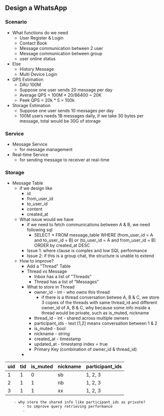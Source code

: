## Design a WhatsApp
### Scenario
- What functions do we need
	- User Register & Login
	- Contact Book
	- Message communication between 2 user
	- Message communication between group
	- user online status
- Else
	- History Message
	- Multi Device Login
- QPS Estimation
	- DAU 100M
	- Suppose one user sends 20 message per day
	- Average QPS =  100M * 20/86400 ~ 20K
	- Peek QPS = 20k * 5 = 100k
- Storage Estimation
	- Suppose one user sends 10 messages per day
	- 100M users needs 1B messages daily, if we take 30 bytes per message, total would be 30G of storage

### Service
- Message Service
	- for message management
- Real-time Service
	- for sending message to receiver at real-time

### Storage
- Message Table
	- if we design like
		- id
		- from_user_id
		- to_user_id
		- content
		- created_at
	- What issue would we have
		- if we need to fetch communications between A & B, we need following sql
			- SELECT * FROM message_table WHERE (from_user_id = A and to_user_id = B) or (to_user_id = A and from_user_id = B) ORDER by created_at DESC
		- Issue 1: where clause is complex and low SQL performance
		- Issue 2: if this is a group chat, the structure is unable to extend
	- How to improve?
		-  Add a "Thread" Table
		- Thread vs Message
			- Inbox has a list of "Threads"
			- Thread has a list of "Messages"
		- What to store in Thread
			- owner_id	- int - who owns this thread
				- if there is a thread conversation betwee A, B & C, we store 3 copies of the threads with same thread_id and different owner_id of A, B & C, why because some info inside a thread would be private, such as is_muted, nickname 
			- thread_id - int - shared across multiple owners
			- participant_ids	- text [1,2] means conversation between 1 & 2
			- is_muted - bool
			- nickname - string
			- created_at - timestamp
			- updated_at - timestamp		index = true
			- Primary Key (combination of owner_id & thread_id)
		-
| uid | tid | is_muted | nickname | participant_ids |
|--|--|--|--|--|
| 1 | 1 | 0 | sb | 1, 2, 3 |
| 2 | 1 | 1 | nb | 1, 2, 3 |
| 3 | 1 | 1 | xx | 1, 2, 3 |
		- why store the shared info like participant_ids as private?
			- to improve query retrieving performance
			- 

<!--stackedit_data:
eyJoaXN0b3J5IjpbLTY5NTgwNzEwNiwxNzAxNTg5OTYxLDM5ND
I4MDI0MiwtMTUzMDg3NDM2OSwtMjA4ODc0NjYxMl19
-->